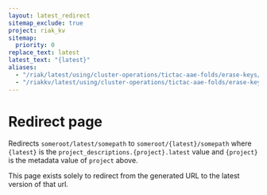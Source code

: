 ```yaml
---
layout: latest_redirect
sitemap_exclude: true
project: riak_kv
sitemap:
  priority: 0
replace_text: latest
latest_text: "{latest}"
aliases:
  - "/riak/latest/using/cluster-operations/tictac-aae-folds/erase-keys/"
  - "/riakkv/latest/using/cluster-operations/tictac-aae-folds/erase-keys/"
---
```


# Redirect page

Redirects `someroot/latest/somepath` to `someroot/{latest}/somepath`
where `{latest}` is the `project_descriptions.{project}.latest` value
and `{project}` is the metadata value of `project` above.

This page exists solely to redirect from the generated URL to the latest version of
that url.
